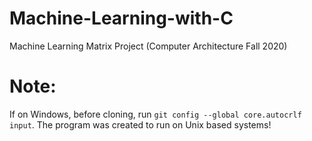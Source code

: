 # Machine-Learning-with-C
Machine Learning Matrix Project (Computer Architecture Fall 2020)

# Note:
If on Windows, before cloning, run `git config --global core.autocrlf input`.
The program was created to run on Unix based systems!


